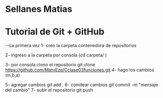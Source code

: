 # Sellanes Matias
# Tutorial de Git + GitHub

--La primera vez
1- creo la carpeta contenedora de repositorios

2- ingreso a la carpeta por consola (cd carpeta/ )

3- por consola clono el repositorio 
        git clone https://github.com/MatyEze/Cclase03funciones.git
4- hago los cambios (m,b,a)

5- agregar cambios
        git add .
6- comitear cambios
        git commit -m "mensaje del cambio"
7- subir el repositorio
        git push
